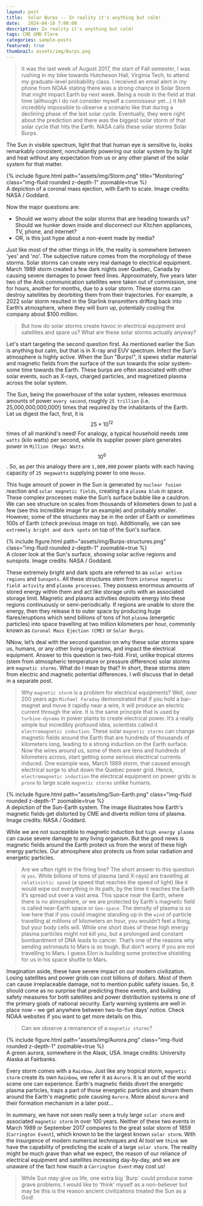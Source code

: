 ```yaml
---
layout: post
title:  Solar Burps -- In reality it's anything but calm!
date:   2024-04-16 7:00:00
description: In reality it's anything but calm!
tags: CME GMD Flare
categories: sample-posts
featured: true
thumbnail: assets/img/Burps.png
---
```

<blockquote>
It was the last week of August 2017, the start of Fall semester, I was rushing in my bike towards Hutcheson Hall, Virginia Tech, to attend my graduate-level probability class. I received an email alert in my phone from NOAA stating there was a strong chance in Solar Storm that might impact Earth by next week. Being a noob in the field at that time (although I do not consider myself a connoisseur yet…) it felt incredibly impossible to observe a scenario like that during a declining phase of the last solar cycle. Eventually, they were right about the prediction and there was the biggest solar storm of that solar cycle that hits the Earth. NASA calls these solar storms Solar Burps.
</blockquote>

The Sun in visible spectrum, light that that human eye is sensitive to, looks remarkably consistent, nonchalantly powering our solar system by its light and heat without any expectation from us or any other planet of the solar system for that matter.

<div class="row">
    <div class="col-sm mt-3 mt-md-0">
        {% include figure.html path="assets/img/Storm.png" title="Monitoring" class="img-fluid rounded z-depth-1" zoomable=true %}
    </div>
</div>
<div class="caption">
    A depiction of a coronal mass ejection, with Earth to scale. Image credits: NASA / Goddard.
</div>

Now the major questions are:
* Should we worry about the solar storms that are heading towards us? Should we hunker down inside and disconnect our Kitchen appliances, TV, phone, and internet?
* OR, is this just hype about a non-event made by media?

Just like most of the other things in life, the reality is somewhere between 'yes' and 'no'. The subjective nature comes from the morphology of these storms. Solar storms can create very real damage to electrical equipment. March 1989 storm created a few dark nights over Quebec, Canada by causing severe damages to power feed lines. Approximately, five years later two of the Anik communication satellites were taken out of commission, one for hours, another for months, due to a solar storm. These storms can destroy satellites by deorbiting them from their trajectories. For example, a 2022 solar storm resulted in the Starlink transmitters drifting back into Earth’s atmosphere, where they will burn up, potentially costing the company about $100 million.

> But how do solar storms create havoc in electrical equipment and satellites and spare us? What are these solar storms actually anyway?

Let's start targeting the second question first. As mentioned earlier the Sun is anything but calm, but that is in X-ray and EUV spectrum. Infect the Sun's atmosphere is highly active. When the Sun "Burps!", it spews stellar material and magnetic fields from the surface of the sun towards the solar system- some time towards the Earth. These burps are often associated with other solar events, such as X-rays, charged particles, and magnetized plasma across the solar system. 

The Sun, being the powerhouse of the solar system, releases enormous amounts of power `every second`, roughly `25 trillion` (i.e. 25,000,000,000,000!) times that required by the inhabitants of the Earth. Let us digest the fact, first, it is $$25\times 10^12$$ times of all mankind's need! For analogy, a typical household needs `1000 watts` (kilo watts) per second, while its supplier power plant generates power in `Million (Mega) Watts` $$10^6$$. So, as per this analogy there are `1,000,000` power plants with each having capacity of `25 megawatts` supplying power to one `House`.

This huge amount of power in the Sun is generated by `nuclear fusion` reaction and `solar magnetic fields`, creating it a `plasma blob` in space. These complex processes make the Sun’s surface bubble like a cauldron. We can see structure on scales from thousands of kilometers down to just a few (see this incredible image for an example) and probably smaller. However, some of the structures may be in the order of Earth or sometimes 100s of Earth (check previous image on top). Additionally, we can see `extremely bright and dark spots` on top of the Sun's surface. 

<div class="row mt-3">
    <div class="col-sm mt-3 mt-md-0">
        {% include figure.html path="assets/img/Burps-structures.png" class="img-fluid rounded z-depth-1" zoomable=true %}
    </div>
</div>
<div class="caption">
    A closer look at the Sun's surface, showing solar active regions and sunspots. Image credits: NASA / Goddard.
</div>

These extremely bright and dark spots are referred to as `solar active regions` and `Sunspots`. All these structures stem from `intense magnetic field activity` and `plasma processes`. They possess enormous amounts of stored energy within them and act like storage units with an associated storage limit. Magnetic and plasma activities deposits energy into these regions continuously or semi-periodically. If regions are unable to store the energy, then they release it to outer space by producing huge flares/eruptions which send billions of tons of hot `plasma` (energetic particles) into space travelling at two million kilometers per hour, commonly known as `Coronal Mass Ejection (CME)` or `Solar Burps`.

NNow, let’s deal with the second question on why these solar storms spare us, humans, or any other living organisms, and impact the electrical equipment. Answer to this question is two-fold. First, unlike tropical storms (stem from atmospheric temperature or pressure difference) solar storms are `magnetic storms`. What do I mean by that? In short, these storms stem from electric and magnetic potential differences. I will discuss that in detail in a separate post. 

> Why `magnetic storm` is a problem for electrical equipments?
Well, over 200 years ago `Michael Faraday` demonstrated that if you hold a bar-magnet and move it rapidly near a wire, it will produce an electric current through the wire. It is the same principle that is used by `turbine-dynamo` in power plants to create electrical power. It’s a really simple but incredibly profound idea, scientists called it `electromagnetic induction`. These solar `magnetic storms` can change magnetic fields around the Earth that are hundreds of thousands of kilometers long, leading to a strong induction on the Earth surface. Now the wires around us, some of them are tens and hundreds of kilometers across, start getting some serious electrical currents induced. One example was, March 1989 storm, that caused enough electrical surge to shut down the Quebec power grid. Hence, `electromagnetic induction` the electrical equipment on power grids is `prone` to large scale `magnetic storms` unlike humans.
<div class="row mt-3">
    <div class="col-sm mt-3 mt-md-0">
        {% include figure.html path="assets/img/Sun-Earth.png" class="img-fluid rounded z-depth-1" zoomable=true %}
    </div>
</div>
<div class="caption">
    A depiction of the Sun-Earth system. The image illustrates how Earth's magnetic fields get distorted by CME and diverts million tons of plasma. Image credits: NASA / Goddard.
</div>

While we are not susceptible to magnetic induction but `high energy plasma` can cause severe damage to any living organism. But the good news is magnetic fields around the Earth protect us from the worst of these high energy particles. Our atmosphere also protects us from solar radiation and energetic particles.

> Are we often right in the firing line?
The short answer to this question is `yes`. While billions of tons of plasma (and X-rays) are travelling at `relativistic speed` (a speed that reaches the speed of light) like it would wipe out everything in its path, by the time it reaches the Earth it’s spread out over a vast area. This space near the Earth, where there is no atmosphere, or we are protected by Earth's magnetic field is called near-Earth space or `Geo-space`. The density of plasma is so low here that if you could imagine standing up in the `wind` of particle travelling at millions of kilometers an hour, you wouldn’t feel a thing, but your body cells will. While one short does of these high energy plasma particles might not kill you, but a prolonged and constant bombardment of DNA leads to cancer. That’s one of the reasons why sending astronauts to Mars is so tough. But don't worry if you are not travelling to Mars. I guess Elon is building some protective shielding for us in his space shuttle to Mars.

Imagination aside, these have severe impact on our modern civilization. Losing satellites and power grids can cost billions of dollars. Most of them can cause irreplaceable damage, not to mention public safety issues. So, it should come as no surprise that predicting these events, and building safety measures for both satellites and power distribution systems is one of the primary goals of national security. Early warning systems are well in place now – we get anywhere between two-to-five days’ notice. Check NOAA websites if you want to get more details on this.

> Can we observe a remanence of a `magnetic storms`?
<div class="row mt-3">
    <div class="col-sm mt-3 mt-md-0">
        {% include figure.html path="assets/img/Aurora.png" class="img-fluid rounded z-depth-1" zoomable=true %}
    </div>
</div>
<div class="caption">
    A green aurora, somewhere in the Alask, USA. Image credits: University Alaska at Fairbanks.
</div>

Every storm comes with a `Rainbow`. Just like any tropical storm, `magnetic storm` create its own `Rainbow`, we refer it as `Aurora`. It is an out of the world scene one can experience. Earth's magnetic fields divert the energetic plasma particles, traps a part of those energetic particles and stream them around the Earth's magnetic pole causing `Aurora`. More about `Aurora` and their formation mechanism in a later post...

In summary, we have not seen really seen a truly large `solar storm` and associated `magnetic storm` in over 100 years. Neither of these two events in March 1989 or September 2017 compares to the great solar storm of 1859 (`Carrington Event`), which known to be the largest known `solar storm`. With the insurgence of modern numerical techniques and AI tool we `think` we have the capability of predicting the scale of a large `solar storm`. The reality might be much grave than what we expect, the reason of our reliance of electrical equipment and satellites increasing day-by-day, and we are unaware of the fact how much a `Carrington Event` may cost us!

<blockquote>
While Sun may give us life, one extra big `Burp` could produce some grave problems. I would like to 'think' myself as a non-believer but may be this is the reason ancient civilizations treated the Sun as a God!
</blockquote>